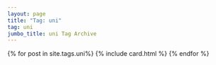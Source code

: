 ```yaml
---
layout: page
title: "Tag: uni"
tag: uni
jumbo_title: uni Tag Archive
---
```

<div class="row">
{% for post in site.tags.uni%}
{% include card.html %}
{% endfor %}
</div>